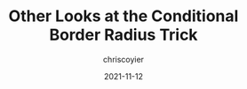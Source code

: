 ---
author: chriscoyier
date: 2021-11-12
hidden: true
publisher: css
tags:
  - css
  - meta
target_url: https://css-tricks.com/other-looks-at-the-conditional-border-radius-trick/
title: Other Looks at the Conditional Border Radius Trick
---